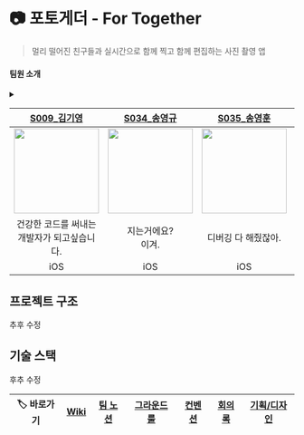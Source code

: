 # 📷 포토게더 - For Together
> 멀리 떨어진 친구들과 실시간으로 함께 찍고 함께 편집하는 사진 촬영 앱


#### 팀원 소개

<details>
<summary>  </summary>

|[S009_김기영](https://github.com/Kiyoung-Kim-57)|[S034_송영규](https://github.com/youn9k)|[S035_송영훈](https://github.com/0Hooni)|[S077_홍승완](https://github.com/hsw1920)|
|:---:|:---:|:---:|:---:|
|<img src="https://github.com/user-attachments/assets/6a865499-ef54-4c48-84ae-8d8eb9a229b6" width=150>|<img src="https://github.com/user-attachments/assets/eaadb82c-4880-4e66-bfe7-4eac844ca594" width=150>|<img src="https://github.com/user-attachments/assets/6cdb37fa-d0d1-46ed-bd6d-faa54db5e6b8" width=150>|<img src="https://github.com/user-attachments/assets/697edcf8-7709-42c2-82de-85f8f2bed08c" width=150>|
| 팩트는 코드가 건<br>강해지고 있다는 거임. | 이 또한 잡스의 은혜겠지요. | 디버깅 다 해줬잖아. | 정상화... 해야겠지? |
| iOS | iOS | iOS | iOS |
</details>

|[S009_김기영](https://github.com/Kiyoung-Kim-57)|[S034_송영규](https://github.com/youn9k)|[S035_송영훈](https://github.com/0Hooni)|[S077_홍승완](https://github.com/hsw1920)|
|:---:|:---:|:---:|:---:|
|<img src="https://avatars.githubusercontent.com/u/121777185?v=4" width=150>|<img src="https://avatars.githubusercontent.com/u/60254939?v=4" width=150>|<img src="https://avatars.githubusercontent.com/u/37678646?v=4" width=150>|<img src="https://avatars.githubusercontent.com/u/66902876?v=4" width=150>|
| 건강한 코드를 써내는<br>개발자가 되고싶습니다. | 지는거에요?<br>이겨. | 디버깅 다 해줬잖아. | 정상화... 해야겠지? |
| iOS | iOS | iOS | iOS |

## 프로젝트 구조

추후 수정

## 기술 스택

후추 수정

|🏷️ 바로가기|[Wiki](https://github.com/boostcampwm-2024/iOS04-HARU/wiki)|[팀 노션](https://www.notion.so/0hooni/HARU-12e07f89fdcd8077a443dbba60cb124d)|[그라운드 룰](https://github.com/boostcampwm-2024/iOS04-HARU/wiki/그라운드-룰)|[컨벤션](https://github.com/boostcampwm-2024/iOS04-HARU/wiki/컨벤션)|[회의록](https://www.notion.so/0hooni/05cb406cd61f460ba7294ae3ffa31f7e)|[기획/디자인](https://www.figma.com/design/6jACkAa5WxD8mm4KgsPtzg/iOS04-GP?node-id=0-1&t=XKnwbbICywj03yF8-1)|
|:-:|:-:|:-:|:-:|:-:|:-:|:--:|
